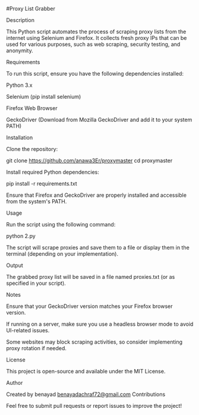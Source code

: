 #Proxy List Grabber

Description

This Python script automates the process of scraping proxy lists from the internet using Selenium and Firefox. It collects fresh proxy IPs that can be used for various purposes, such as web scraping, security testing, and anonymity.

Requirements

To run this script, ensure you have the following dependencies installed:

Python 3.x

Selenium (pip install selenium)

Firefox Web Browser

GeckoDriver (Download from Mozilla GeckoDriver and add it to your system PATH)

Installation

Clone the repository:

git clone https://github.com/anawa3Er/proxymaster cd proxymaster

Install required Python dependencies:

pip install -r requirements.txt

Ensure that Firefox and GeckoDriver are properly installed and accessible from the system's PATH.

Usage

Run the script using the following command:

python 2.py

The script will scrape proxies and save them to a file or display them in the terminal (depending on your implementation).

Output

The grabbed proxy list will be saved in a file named proxies.txt (or as specified in your script).

Notes

Ensure that your GeckoDriver version matches your Firefox browser version.

If running on a server, make sure you use a headless browser mode to avoid UI-related issues.

Some websites may block scraping activities, so consider implementing proxy rotation if needed.

License

This project is open-source and available under the MIT License.

Author

Created by benayad benayadachraf72@gmail.com Contributions

Feel free to submit pull requests or report issues to improve the project!
